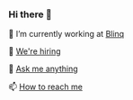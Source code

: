 ### Hi there 👋

🔭 I’m currently working at [Blinq](https://www.blinq.me/)

🤔 [We're hiring](https://blinq-me.notion.site/blinq-me/Blinq-is-hiring-77cd347b088c49e3a8b140b0f785697c)

💬 [Ask me anything](https://github.com/willhackett/willhackett/discussions)

📫 [How to reach me](https://www.willhackett.com/contact)
